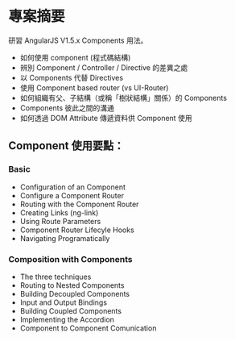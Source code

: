 # 專案摘要
研習 AngularJS V1.5.x Components 用法。

 - 如何使用 component (程式碼結構)
 - 辨別 Component / Controller / Directive 的差異之處
 - 以 Components 代替 Directives 
 - 使用 Component based router (vs UI-Router)
 - 如何組織有父、子結構（或稱「樹狀結構」關係）的 Components
 - Components 彼此之間的溝通
 - 如何透過 DOM Attribute 傳遞資料供 Component 使用
 
## Component 使用要點：

### Basic

 - Configuration of an Component
 - Configure a Component Router
 - Routing with the Component Router
 - Creating Links (ng-link)
 - Using Route Parameters
 - Component Router Lifecyle Hooks
 - Navigating Programatically
 
### Composition with Components

 - The three techniques
 - Routing to Nested Components
 - Building Decoupled Components
 - Input and Output Bindings
 - Building Coupled Components
 - Implementing the Accordion
 - Component to Component Comunication
